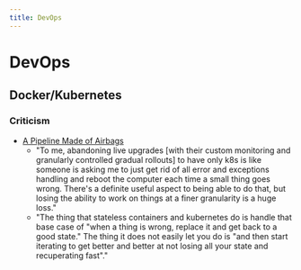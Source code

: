 ```yaml
---
title: DevOps
---
```


# DevOps

## Docker/Kubernetes

### Criticism

- [A Pipeline Made of Airbags](https://ferd.ca/a-pipeline-made-of-airbags.html)
  - "To me, abandoning live upgrades [with their custom monitoring and
    granularly controlled gradual rollouts] to have only k8s is like someone is
    asking me to just get rid of all error and exceptions handling and reboot
    the computer each time a small thing goes wrong. There's a definite useful
    aspect to being able to do that, but losing the ability to work on things at
    a finer granularity is a huge loss."
  - "The thing that stateless containers and kubernetes do is handle that base
    case of "when a thing is wrong, replace it and get back to a good state."
    The thing it does not easily let you do is "and then start iterating to get
    better and better at not losing all your state and recuperating fast"."
